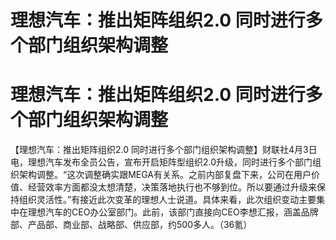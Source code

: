 # 理想汽车：推出矩阵组织2.0 同时进行多个部门组织架构调整

# 理想汽车：推出矩阵组织2.0 同时进行多个部门组织架构调整

【理想汽车：推出矩阵组织2.0
同时进行多个部门组织架构调整】财联社4月3日电，理想汽车发布全员公告，宣布开启矩阵型组织2.0升级，同时进行多个部门组织架构调整。“这次调整确实跟MEGA有关系。之前内部复盘下来，公司在用户价值、经营效率方面都没太想清楚，决策落地执行也不够到位。所以要通过升级来保持组织灵活性。”有接近此次变革的理想人士说道。具体来看，此次组织变动主要集中在理想汽车的CEO办公室部门。此前，该部门直接向CEO李想汇报，涵盖品牌部、产品部、商业部、战略部、供应部，约500多人。（36氪）

